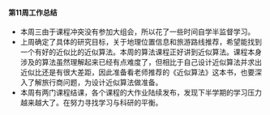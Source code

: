 #### 第11周工作总结
+ 本周三由于课程冲突没有参加大组会，所以花了一些时间自学半监督学习。
+ 上周确定了具体的研究目标，关于地理位置信息和旅游路线推荐，希望能找到一个有好的近似比的近似算法。本周的算法课程正好讲到近似算法。课程本身涉及的算法虽然理解起来已经有点难度了，但相比于自己设计近似算法并求出近似比还是有很大差距，因此准备看老师推荐的《近似算法》这本书，也要深入了解旅行商问题，为设计近似算法做准备。
+ 本周有两门课程结课，各个课程的大作业陆续发布，发现下半学期的学习压力越来越大了。在努力寻找学习与科研的平衡。
